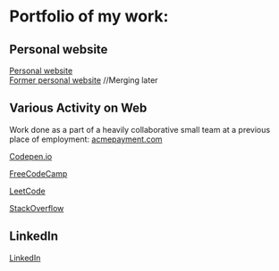 # Portfolio of my work:

## Personal website  
[Personal website](kaireidcasey.github.io/)  
[Former personal website](kaireidcasey.com) //Merging later  

## Various Activity on Web  

Work done as a part of a heavily collaborative small team at a previous place of employment: [acmepayment.com](acmepayment.com)

[Codepen.io](https://codepen.io/kaireidcasey)

[FreeCodeCamp](https://www.freecodecamp.org/kaireidcasey)

[LeetCode](https://leetcode.com/kaireidcasey/)

[StackOverflow](https://stackoverflow.com/users/13923441/kai?tab=profile)

## LinkedIn  
[LinkedIn](https://www.linkedin.com/in/kaiadrianreidcasey/)
